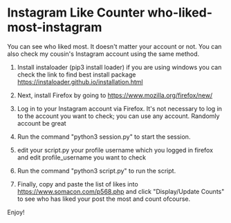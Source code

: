 # Instagram Like Counter who-liked-most-instagram
You can see who liked most. It doesn't matter your account or not. You can also check my cousin's Instagram account using the same method.

1.  Install instaloader (pip3 install loader) if you are using windows you can check the link to find best install package
 https://instaloader.github.io/installation.html

2. Next, install Firefox by going to
https://www.mozilla.org/firefox/new/

3. Log in to your Instagram account via Firefox. It's not necessary to log in to the account you want to check; you can use any account. Randomly account be great

4. Run the command "python3 session.py" to start the session.

5. edit your script.py your profile username which you logged in firefox and edit profile_username you want to check

6. Run the command "python3 script.py" to run the script.

7. Finally, copy and paste the list of likes into https://www.somacon.com/p568.php and click "Display/Update Counts" to see who has liked your post the most and count ofcourse.

Enjoy!

